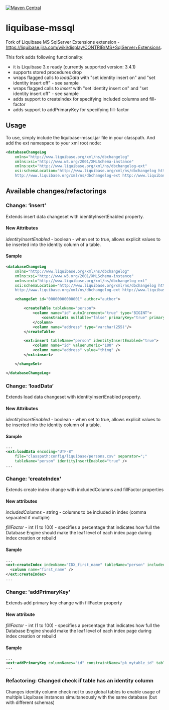 [![Maven Central](https://maven-badges.herokuapp.com/maven-central/com.github.sabomichal/liquibase-mssql/badge.svg)](https://maven-badges.herokuapp.com/maven-central/com.github.sabomichal/liquibase-mssql)

liquibase-mssql
===============

Fork of Liquibase MS SqlServer Extensions extension - https://liquibase.jira.com/wiki/display/CONTRIB/MS+SqlServer+Extensions.

This fork adds following functionality:
- it is Liquibase 3.x ready (currently supported version: 3.4.1)
- supports stored procedures drop
- wraps flagged calls to *loadData* with "set identity insert on" and "set identity insert off" - see sample
- wraps flagged calls to *insert* with "set identity insert on" and "set identity insert off" - see sample
- adds support to createIndex for specifying included columns and fill-factor
- adds support to addPrimaryKey for specifying fill-factor

Usage
-----

To use, simply include the liquibase-mssql.jar file in your classpath. And add the ext namespace to your xml root node:
```xml
<databaseChangeLog
    xmlns="http://www.liquibase.org/xml/ns/dbchangelog"
    xmlns:xsi="http://www.w3.org/2001/XMLSchema-instance"
    xmlns:ext="http://www.liquibase.org/xml/ns/dbchangelog-ext"
    xsi:schemaLocation="http://www.liquibase.org/xml/ns/dbchangelog http://www.liquibase.org/xml/ns/dbchangelog/dbchangelog-3.0.xsd
    http://www.liquibase.org/xml/ns/dbchangelog-ext http://www.liquibase.org/xml/ns/dbchangelog/dbchangelog-ext.xsd">
```

Available changes/refactorings
-----------------------

### Change: ‘insert’

Extends insert data changeset with identityInsertEnabled property.

#### New Attributes

*identityInsertEnabled* - boolean - when set to true, allows explicit values to be inserted into the identity column of a table.

#### Sample
```xml
<databaseChangeLog
    xmlns="http://www.liquibase.org/xml/ns/dbchangelog"
    xmlns:xsi="http://www.w3.org/2001/XMLSchema-instance"
    xmlns:ext="http://www.liquibase.org/xml/ns/dbchangelog-ext"
    xsi:schemaLocation="http://www.liquibase.org/xml/ns/dbchangelog http://www.liquibase.org/xml/ns/dbchangelog/dbchangelog-3.0.xsd
    http://www.liquibase.org/xml/ns/dbchangelog-ext http://www.liquibase.org/xml/ns/dbchangelog/dbchangelog-ext.xsd">

	<changeSet id="00000000000001" author="author">

		<createTable tableName="person">
			<column name="id" autoIncrement="true" type="BIGINT">
				<constraints nullable="false" primaryKey="true" primaryKeyName="pk_person_id"/>
			</column>
			<column name="address" type="varchar(255)"/>
		</createTable>

		<ext:insert tableName="person" identityInsertEnabled="true">
			<column name="id" valuenumeric="100" />
			<column name="address" value="thing" />
		</ext:insert>

	</changeSet>

</databaseChangeLog>
```

### Change: ‘loadData’

Extends load data changeset with identityInsertEnabled property.

#### New Attributes

*identityInsertEnabled* - boolean - when set to true, allows explicit values to be inserted into the identity column of a table.

#### Sample
```xml
...		
<ext:loadData encoding="UTF-8"
	file="classpath:config/liquibase/persons.csv" separator=";"
	tableName="person" identityInsertEnabled="true" />
...
```

### Change: 'createIndex'

Extends create index change with includedColumns and fillFactor properties

#### New attributes

*includedColumns* - string - columns to be included in index (comma separated if multiple)

*fillFactor* - int (1 to 100) - specifies a percentage that indicates how full the Database Engine should make the leaf level of each index page during index creation or rebuild

#### Sample
```xml
...
<ext:createIndex indexName="IDX_first_name" tableName="person" includedColumns="id, last_name, dob" fillFactor="50">
  <column name="first_name" />
</ext:createIndex>
...
```

### Change: 'addPrimaryKey'

Extends add primary key change with fillFactor property

#### New attribute

*fillFactor* - int (1 to 100) - specifies a percentage that indicates how full the Database Engine should make the leaf level of each index page during index creation or rebuild

#### Sample
```xml
...
<ext:addPrimaryKey columnNames="id" constraintName="pk_mytable_id" tableName="mytable" fillFactor="70" />
...
```

### Refactoring: Changed check if table has an identity column

Changes identity column check not to use global tables to enable usage of multiple Liquibase instances simultaneously with the same database (but with different schemas)
